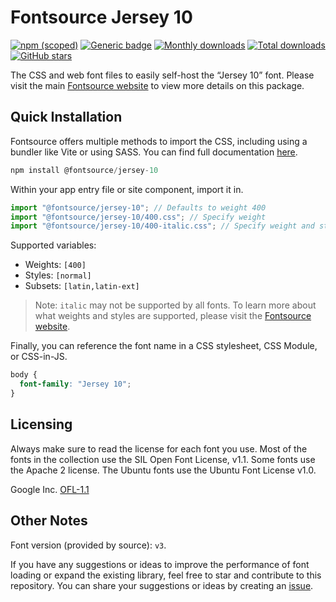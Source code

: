 # Fontsource Jersey 10

[![npm (scoped)](https://img.shields.io/npm/v/@fontsource/jersey-10?color=brightgreen)](https://www.npmjs.com/package/@fontsource/jersey-10) [![Generic badge](https://img.shields.io/badge/fontsource-passing-brightgreen)](https://github.com/fontsource/fontsource) [![Monthly downloads](https://badgen.net/npm/dm/@fontsource/jersey-10)](https://github.com/fontsource/fontsource) [![Total downloads](https://badgen.net/npm/dt/@fontsource/jersey-10)](https://github.com/fontsource/fontsource) [![GitHub stars](https://img.shields.io/github/stars/fontsource/fontsource.svg?style=social&label=Star)](https://github.com/fontsource/fontsource/stargazers)

The CSS and web font files to easily self-host the “Jersey 10” font. Please visit the main [Fontsource website](https://fontsource.org/fonts/jersey-10) to view more details on this package.

## Quick Installation

Fontsource offers multiple methods to import the CSS, including using a bundler like Vite or using SASS. You can find full documentation [here](https://fontsource.org/docs/getting-started/introduction).

```javascript
npm install @fontsource/jersey-10
```

Within your app entry file or site component, import it in.

```javascript
import "@fontsource/jersey-10"; // Defaults to weight 400
import "@fontsource/jersey-10/400.css"; // Specify weight
import "@fontsource/jersey-10/400-italic.css"; // Specify weight and style
```

Supported variables:
- Weights: `[400]`
- Styles: `[normal]`
- Subsets: `[latin,latin-ext]`

> Note: `italic` may not be supported by all fonts. To learn more about what weights and styles are supported, please visit the [Fontsource website](https://fontsource.org/fonts/jersey-10).

Finally, you can reference the font name in a CSS stylesheet, CSS Module, or CSS-in-JS.

```css
body {
  font-family: "Jersey 10";
}
```

## Licensing
Always make sure to read the license for each font you use. Most of the fonts in the collection use the SIL Open Font License, v1.1. Some fonts use the Apache 2 license. The Ubuntu fonts use the Ubuntu Font License v1.0.

Google Inc.
[OFL-1.1](http://scripts.sil.org/OFL)

## Other Notes
Font version (provided by source): `v3`.

If you have any suggestions or ideas to improve the performance of font loading or expand the existing library, feel free to star and contribute to this repository. You can share your suggestions or ideas by creating an [issue](https://github.com/fontsource/fontsource/issues).